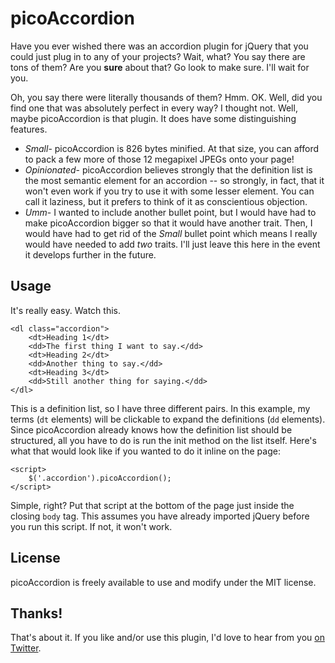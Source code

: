 # picoAccordion

Have you ever wished there was an accordion plugin for jQuery that you could just plug in to any of your projects? Wait, what? You say there are tons of them? Are you **sure** about that? Go look to make sure. I'll wait for you.





Oh, you say there were literally thousands of them? Hmm. OK. Well, did you find one that was absolutely perfect in every way? I thought not. Well, maybe picoAccordion is that plugin. It does have some distinguishing features.

* *Small*- picoAccordion is 826 bytes minified. At that size, you can afford to pack a few more of those 12 megapixel JPEGs onto your page!
* *Opinionated*- picoAccordion believes strongly that the definition list is the most semantic element for an accordion -- so strongly, in fact, that it won't even work if you try to use it with some lesser element. You can call it laziness, but it prefers to think of it as conscientious objection.
* *Umm*- I wanted to include another bullet point, but I would have had to make picoAccordion bigger so that it would have another trait. Then, I would have had to get rid of the *Small* bullet point which means I really would have needed to add *two* traits. I'll just leave this here in the event it develops further in the future.

## Usage
It's really easy. Watch this.

    <dl class="accordion">
        <dt>Heading 1</dt>
        <dd>The first thing I want to say.</dd>
        <dt>Heading 2</dt>
        <dd>Another thing to say.</dd>
        <dt>Heading 3</dt>
        <dd>Still another thing for saying.</dd>
    </dl>

This is a definition list, so I have three different pairs. In this example, my terms (`dt` elements) will be clickable to expand the definitions (`dd` elements). Since picoAccordion already knows how the definition list should be structured, all you have to do is run the init method on the list itself. Here's what that would look like if you wanted to do it inline on the page:

    <script>
        $('.accordion').picoAccordion();
    </script>

Simple, right? Put that script at the bottom of the page just inside the closing `body` tag. This assumes you have already imported jQuery before you run this script. If not, it won't work.

## License
picoAccordion is freely available to use and modify under the MIT license.

## Thanks!
That's about it. If you like and/or use this plugin, I'd love to hear from you [on Twitter](http://twitter.com/raddevon).